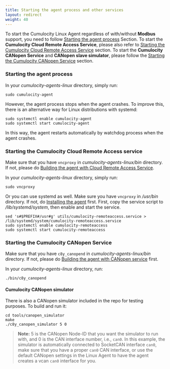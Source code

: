 ```yaml
---
title: Starting the agent process and other services
layout: redirect
weight: 40
---
```


To start the Cumulocity Linux Agent regardless of with/without **Modbus** support, you need to follow [Starting the agent process](#starting-the-agent-process) Section. To start the **Cumulocity Cloud Remote Access Service**, please also refer to [Starting the Cumulocity Cloud Remote Access Service](#starting-the-cumulocity-cloud-remote-access-service) section. To start the **Cumulocity CANopen Service** and **CANopen slave simulator**, please follow the [Starting the Cumulocity CANopen Service](#starting-the-cumulocity-canopen-service) section.

### <a name= starting-the-agent-process> Starting the agent process </a>
In your _cumulocity-agents-linux_ directory, simply run:
```shell
sudo cumulocity-agent
```
However, the agent process stops when the agent crashes.
To improve this, there is an alternative way for Linux distributions with systemd:
```shell
sudo systemctl enable cumulocity-agent
sudo systemctl start cumulocity-agent
```
In this way, the agent restarts automatically by watchdog process when the agent crashes.

### <a name = starting-the-cumulocity-cloud-remote-access-service>Starting the Cumulocity Cloud Remote Access service</a>
Make sure that you have `vncproxy` in _cumulocity-agents-linux/bin_ directory. If not, please do [Building the agent with Cloud Remote Access Service](./#building-the-cumulocity-cloud-remote-access-service).

In your _cumulocity-agents-linux_ directory, simply run:
```shell
sudo vncproxy
```

Or you can use systemd as well. Make sure you have `vncproxy` in _/usr/bin_ directory. If not, do [Installing the agent](./#installing-the-agent) first.
First, copy the service script to _/lib/systemd/system_, then enable and start the service.
```shell
sed 's#$PREFIX#/usr#g' utils/cumulocity-remoteaccess.service > /lib/systemd/system/cumulocity-remoteaccess.service
sudo systemctl enable cumulocity-remoteaccess
sudo systemctl start cumulocity-remoteaccess
```

### <a name=starting-the-cumulocity-canopen-service>Starting the Cumulocity CANopen Service</a>
Make sure that you have `c8y_canopend` in _cumulocity-agents-linux/bin_ directory. If not, please do [Building the agent with CANopen service](./#building-the-cumulocity-canopen-service) first.

In your _cumulocity-agents-linux_ directory, run:
```shell
./bin/c8y_canopend
```

#### Cumulocity CANopen simulator
There is also a CANopen simulator included in the repo for testing purposes. To build and run it:
```shell
cd tools/canopen_simulator
make
./c8y_canopen_simulator 5 0
```

> **Note:** 5 is the CANopen Node-ID that you want the simulator to run with, and 0 is the CAN interface number, i.e., `can0`. In this example, the simulator is automatically connected to SocketCAN interface `can0`, make sure that you have a proper `can0` CAN interface, or use the default CANopen settings in the Linux Agent to have the agent creates a vcan `can0` interface for you.
